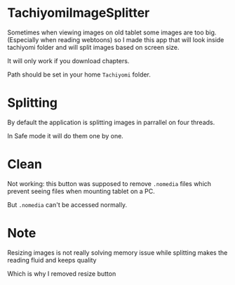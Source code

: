 # TachiyomiImageSplitter

Sometimes when viewing images on old tablet some images are too big.
(Especially when reading webtoons) so I made this app that will look inside tachiyomi folder and
will split images based on screen size.

It will only work if you download chapters.

Path should be set in your home `Tachiyomi` folder.


# Splitting

By default the application is splitting images in parrallel on four threads.

In Safe mode it will do them one by one.

# Clean

Not working: this button was supposed to remove `.nomedia` files which prevent seeing files
when mounting tablet on a PC.

But `.nomedia` can't be accessed normally. 


# Note

Resizing images is not really solving memory issue while splitting makes the reading fluid and keeps quality

Which is why I removed resize button
